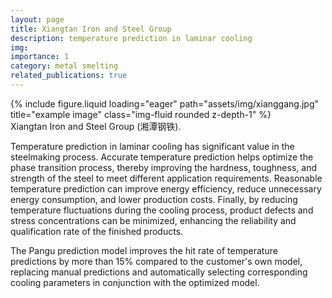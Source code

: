 ```yaml
---
layout: page
title: Xiangtan Iron and Steel Group
description: temperature prediction in laminar cooling
img:
importance: 1
category: metal smelting
related_publications: true
---
```


<div class="row justify-content-center">
    <div class="col-sm-4 mt-3 mt-md-0">
        {% include figure.liquid loading="eager" path="assets/img/xianggang.jpg" title="example image" class="img-fluid rounded z-depth-1" %}
    </div>
</div>
<div class="caption">
    Xiangtan Iron and Steel Group (湘潭钢铁).
</div>


Temperature prediction in laminar cooling has significant value in the steelmaking process. Accurate temperature prediction helps optimize the phase transition process, thereby improving the hardness, toughness, and strength of the steel to meet different application requirements. Reasonable temperature prediction can improve energy efficiency, reduce unnecessary energy consumption, and lower production costs. Finally, by reducing temperature fluctuations during the cooling process, product defects and stress concentrations can be minimized, enhancing the reliability and qualification rate of the finished products.

The Pangu prediction model improves the hit rate of temperature predictions by more than 15% compared to the customer's own model, replacing manual predictions and automatically selecting corresponding cooling parameters in conjunction with the optimized model.
